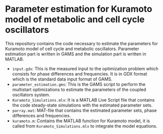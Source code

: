 # Parameter estimation for Kuramoto model of metabolic and cell cycle oscillators 
This repository contains the code necessary to estimate the parameters for Kuramoto model of cell cycle and metabolic oscillators. Parameter estimation part is written in GAMS and the simulation part is written in MATLAB. 
- `input.gdx`: This is the measured input to the optimization problem which consists for phase differences and frequencies. It is in GDX format which is the standard data input format of GAMS. 
- `parameter_estimation.gms`: This is the GAMS script to perform the multistart optimizations to estimate the parameters of the coupled oscillators system. 
- `Kuramoto_Simulations.mlx`: It is a MATLAB Live Script file that contains the code steady-state simulations with the estimated parameter sets. 
- `parray.mat`: MAT-file that contains the estimated parameter sets, phase differences and frequencies. 
- `kuramoto.m`: Contains the MATLAB function for Kuramoto model, it is called from `Kuramoto_Simulations.mlx` to integrate the model equations.
